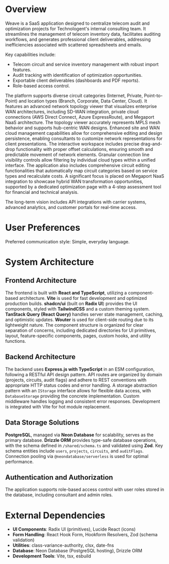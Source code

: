 # Overview

Weave is a SaaS application designed to centralize telecom audit and optimization projects for Technologent's internal consulting team. It streamlines the management of telecom inventory data, facilitates auditing workflows, and generates professional client deliverables, addressing inefficiencies associated with scattered spreadsheets and emails.

Key capabilities include:
- Telecom circuit and service inventory management with robust import features.
- Audit tracking with identification of optimization opportunities.
- Exportable client deliverables (dashboards and PDF reports).
- Role-based access control.

The platform supports diverse circuit categories (Internet, Private, Point-to-Point) and location types (Branch, Corporate, Data Center, Cloud). It features an advanced network topology viewer that visualizes enterprise WAN architectures, including SD-WAN integration, private cloud connections (AWS Direct Connect, Azure ExpressRoute), and Megaport NaaS architecture. The topology viewer accurately represents MPLS mesh behavior and supports hub-centric WAN designs. Enhanced site and WAN cloud management capabilities allow for comprehensive editing and design persistence, enabling consultants to customize network representations for client presentations. The interactive workspace includes precise drag-and-drop functionality with proper offset calculations, ensuring smooth and predictable movement of network elements. Granular connection line visibility controls allow filtering by individual cloud types within a unified interface. The application also includes comprehensive circuit editing functionalities that automatically map circuit categories based on service types and recalculate costs. A significant focus is placed on Megaport NaaS integration to showcase hybrid WAN transformation opportunities, supported by a dedicated optimization page with a 4-step assessment tool for financial and technical analysis.

The long-term vision includes API integrations with carrier systems, advanced analytics, and customer portals for real-time access.

# User Preferences

Preferred communication style: Simple, everyday language.

# System Architecture

## Frontend Architecture

The frontend is built with **React and TypeScript**, utilizing a component-based architecture. **Vite** is used for fast development and optimized production builds. **shadcn/ui** (built on **Radix UI**) provides the UI components, styled with **TailwindCSS** and a custom theming system. **TanStack Query (React Query)** handles server state management, caching, and optimistic updates. **Wouter** is used for client-side routing due to its lightweight nature. The component structure is organized for clear separation of concerns, including dedicated directories for UI primitives, layout, feature-specific components, pages, custom hooks, and utility functions.

## Backend Architecture

The backend uses **Express.js with TypeScript** in an ESM configuration, following a RESTful API design pattern. API routes are organized by domain (projects, circuits, audit flags) and adhere to REST conventions with appropriate HTTP status codes and error handling. A storage abstraction pattern with an `IStorage` interface allows for flexible data access, with `DatabaseStorage` providing the concrete implementation. Custom middleware handles logging and consistent error responses. Development is integrated with Vite for hot module replacement.

## Data Storage Solutions

**PostgreSQL**, managed via **Neon Database** for scalability, serves as the primary database. **Drizzle ORM** provides type-safe database operations, with the schema defined in `/shared/schema.ts` and validated using **Zod**. Key schema entities include `users`, `projects`, `circuits`, and `auditFlags`. Connection pooling via `@neondatabase/serverless` is used for optimal performance.

## Authentication and Authorization

The application supports role-based access control with user roles stored in the database, including consultant and admin roles.

# External Dependencies

- **UI Components**: Radix UI (primitives), Lucide React (icons)
- **Form Handling**: React Hook Form, Hookform Resolvers, Zod (schema validation)
- **Utilities**: class-variance-authority, clsx, date-fns
- **Database**: Neon Database (PostgreSQL hosting), Drizzle ORM
- **Development Tools**: Vite, tsx, esbuild
```